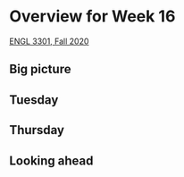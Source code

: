# Overview for Week 16

[ENGL 3301, Fall 2020](../calendar.html)

## Big picture

## Tuesday

## Thursday

## Looking ahead
